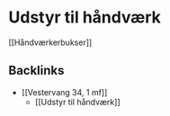 # Udstyr til håndværk
[[Håndværkerbukser]]

## Backlinks
* [[Vestervang 34, 1 mf]]
	* [[Udstyr til håndværk]]

<!-- {BearID:B04CC045-B20D-4F07-9403-C3583A0902EA-84377-0000034D81EF38DD} -->
